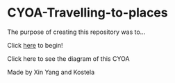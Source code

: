 # CYOA-Travelling-to-places

The purpose of creating this repository was to...

Click [here](wake-up) to begin!

Click here to see the diagram of this CYOA

Made by Xin Yang and Kostela
